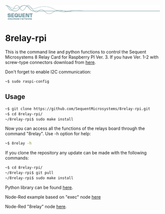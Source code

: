 [![relay8-rpi](readmeres/sequent.jpg)](https://www.sequentmicrosystems.com)

# 8relay-rpi

This is the command line and python functions to control the Sequent Microsystems 8 Relay Card for Raspberry PI Ver. 3. If you have Ver. 1-2 with screw-type connectors download from [here](https://github.com/SequentMicrosystems/relay8-rpi).

Don't forget to enable I2C communication:
```bash
~$ sudo raspi-config
```

## Usage

```bash
~$ git clone https://github.com/SequentMicrosystems/8relay-rpi.git
~$ cd 8relay-rpi/
~/8relay-rpi$ sudo make install
```

Now you can access all the functions of the relays board through the command "8relay". Use -h option for help:
```bash
~$ 8relay -h
```

If you clone the repository any update can be made with the following commands:

```bash
~$ cd 8relay-rpi/  
~/8relay-rpi$ git pull
~/8relay-rpi$ sudo make install
```  

Python library can be found [here](https://github.com/SequentMicrosystems/8relay-rpi/tree/master/python).

Node-Red example based on "exec" node [here](https://github.com/SequentMicrosystems/8relay-rpi/tree/master/node-red)

Node-Red "8relay" node [here](https://github.com/SequentMicrosystems/8relay-rpi/tree/master/node-red-contrib-sm-8relay).
